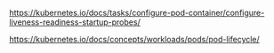 https://kubernetes.io/docs/tasks/configure-pod-container/configure-liveness-readiness-startup-probes/

https://kubernetes.io/docs/concepts/workloads/pods/pod-lifecycle/
